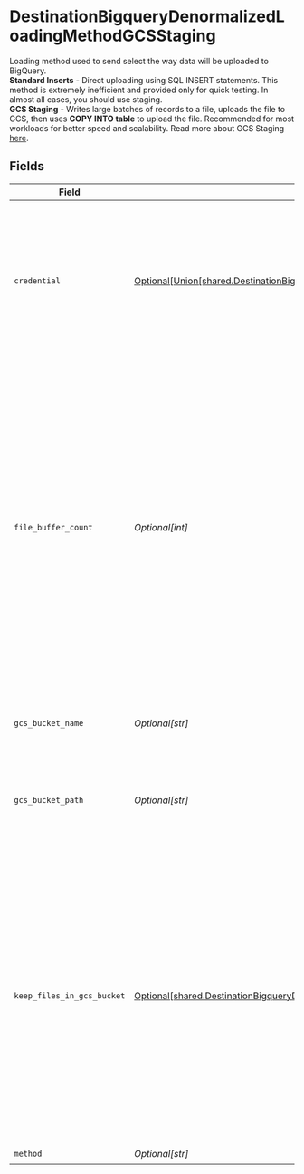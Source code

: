 # DestinationBigqueryDenormalizedLoadingMethodGCSStaging

Loading method used to send select the way data will be uploaded to BigQuery. <br/><b>Standard Inserts</b> - Direct uploading using SQL INSERT statements. This method is extremely inefficient and provided only for quick testing. In almost all cases, you should use staging. <br/><b>GCS Staging</b> - Writes large batches of records to a file, uploads the file to GCS, then uses <b>COPY INTO table</b> to upload the file. Recommended for most workloads for better speed and scalability. Read more about GCS Staging <a href="https://docs.airbyte.com/integrations/destinations/bigquery#gcs-staging">here</a>.


## Fields

| Field                                                                                                                                                                                                                                                                                           | Type                                                                                                                                                                                                                                                                                            | Required                                                                                                                                                                                                                                                                                        | Description                                                                                                                                                                                                                                                                                     | Example                                                                                                                                                                                                                                                                                         |
| ----------------------------------------------------------------------------------------------------------------------------------------------------------------------------------------------------------------------------------------------------------------------------------------------- | ----------------------------------------------------------------------------------------------------------------------------------------------------------------------------------------------------------------------------------------------------------------------------------------------- | ----------------------------------------------------------------------------------------------------------------------------------------------------------------------------------------------------------------------------------------------------------------------------------------------- | ----------------------------------------------------------------------------------------------------------------------------------------------------------------------------------------------------------------------------------------------------------------------------------------------- | ----------------------------------------------------------------------------------------------------------------------------------------------------------------------------------------------------------------------------------------------------------------------------------------------- |
| `credential`                                                                                                                                                                                                                                                                                    | [Optional[Union[shared.DestinationBigqueryDenormalizedLoadingMethodGCSStagingCredentialHMACKey]]](undefined/models/shared/destinationbigquerydenormalizedloadingmethodgcsstagingcredential.md)                                                                                                  | :heavy_check_mark:                                                                                                                                                                                                                                                                              | An HMAC key is a type of credential and can be associated with a service account or a user account in Cloud Storage. Read more <a href="https://cloud.google.com/storage/docs/authentication/hmackeys">here</a>.                                                                                |                                                                                                                                                                                                                                                                                                 |
| `file_buffer_count`                                                                                                                                                                                                                                                                             | *Optional[int]*                                                                                                                                                                                                                                                                                 | :heavy_minus_sign:                                                                                                                                                                                                                                                                              | Number of file buffers allocated for writing data. Increasing this number is beneficial for connections using Change Data Capture (CDC) and up to the number of streams within a connection. Increasing the number of file buffers past the maximum number of streams has deteriorating effects | 10                                                                                                                                                                                                                                                                                              |
| `gcs_bucket_name`                                                                                                                                                                                                                                                                               | *Optional[str]*                                                                                                                                                                                                                                                                                 | :heavy_check_mark:                                                                                                                                                                                                                                                                              | The name of the GCS bucket. Read more <a href="https://cloud.google.com/storage/docs/naming-buckets">here</a>.                                                                                                                                                                                  | airbyte_sync                                                                                                                                                                                                                                                                                    |
| `gcs_bucket_path`                                                                                                                                                                                                                                                                               | *Optional[str]*                                                                                                                                                                                                                                                                                 | :heavy_check_mark:                                                                                                                                                                                                                                                                              | Directory under the GCS bucket where data will be written. Read more <a href="https://cloud.google.com/storage/docs/locations">here</a>.                                                                                                                                                        | data_sync/test                                                                                                                                                                                                                                                                                  |
| `keep_files_in_gcs_bucket`                                                                                                                                                                                                                                                                      | [Optional[shared.DestinationBigqueryDenormalizedLoadingMethodGCSStagingGCSTmpFilesAfterwardProcessing]](undefined/models/shared/destinationbigquerydenormalizedloadingmethodgcsstaginggcstmpfilesafterwardprocessing.md)                                                                        | :heavy_minus_sign:                                                                                                                                                                                                                                                                              | This upload method is supposed to temporary store records in GCS bucket. By this select you can chose if these records should be removed from GCS when migration has finished. The default "Delete all tmp files from GCS" value is used if not set explicitly.                                 |                                                                                                                                                                                                                                                                                                 |
| `method`                                                                                                                                                                                                                                                                                        | *Optional[str]*                                                                                                                                                                                                                                                                                 | :heavy_check_mark:                                                                                                                                                                                                                                                                              | N/A                                                                                                                                                                                                                                                                                             |                                                                                                                                                                                                                                                                                                 |